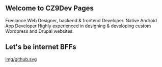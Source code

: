 ## Welcome to CZ9Dev Pages

Freelance Web Designer, backend & frontend Developer. Native Android App Developer
Highly experienced in designing & developing custom Wordpress and Drupal websites.

## Let's be internet BFFs
[img/github.svg](https://github.com/cz9dev)